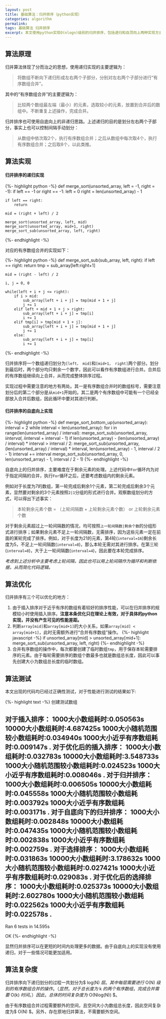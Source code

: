```yaml
---
layout: post
title: 基础算法：归并排序（python实现）
categories: algorithm
permalink: 
tags: 基础算法 归并排序
excerpt: 本文使用python实现O(nlogn)级别的归并排序，包括递归和自顶向上两种实现方式。同时进行一些优化。
---
```


## 算法原理

归并算法体现了分而治之的思想，使用递归实现的主要逻辑为：

> 将数组不断向下递归形成左右两个子部分，分别对左右两个子部分进行“有序数组合并”。

其中的“有序数组合并”的主要逻辑为：

> 比较两个数组最左端（最小）的元素，选取较小的元素，放置到合并后的数组中。不断重复上述操作，完成合并。

归并排序也可使用自底向上的非递归思路。上述递归的目的是划分左右两个子部分，事实上也可以控制间隔手动划分：

> 从数组中依次取2个，执行有序数组合并；之后从数组中每次取4个，执行有序数组合并；之后取8个，以此类推。

## 算法实现

#### 归并排序的递归实现

{%- highlight python -%}
def merge_sort(unsorted_array, left = -1, right = -1):
    if left == -1 or right == -1:
        left = 0
        right = len(unsorted_array) - 1

    if left == right:
        return
    
    mid = (right + left) / 2

    merge_sort(unsorted_array, left, mid)
    merge_sort(unsorted_array, mid+1, right)
    merge_sort_sub(unsorted_array, left, right)
{%- endhighlight -%}

对应的有序数组合并的实现如下：

{%- highlight python -%}
def merge_sort_sub(sub_array, left, right):
    if left == right:
        return
    tmp = sub_array[left:right+1]

    mid = (right - left) / 2

    i, j = 0, 0

    while(left + i + j <= right):
        if i > mid:
            sub_array[left + i + j] = tmp[mid + 1 + j]
            j += 1
        elif left + mid + 1 + j > right:
            sub_array[left + i + j] = tmp[i]
            i += 1 
        elif tmp[i] > tmp[mid + 1 + j]:
            sub_array[left + i + j] = tmp[mid + 1 + j]
            j += 1
        else:
            sub_array[left + i + j] = tmp[i]
            i += 1
{%- endhighlight -%}

归并排序将一个数组递归划分为`[left， mid]`和`[mid+1， right]`两个部分。划分到最后时，两个部分均只剩余一个数字，因此可以看作有序数组进行合并。合并后的有序数组继续向上合并，从而完成整体排序过程。

实现过程中需要注意的地方有两处。其一是有序数组合并时的数组标号，需要注意划分后的第二个部分是从`mid+1`开始的。其二是两个有序数组中可能有一个已经全部放入合并后数组，因此循环中要对其进行判断。

#### 归并排序的自底向上实现

{%- highlight python -%}
def merge_sort_bottom_up(unsorted_array):
    interval = 2
    while interval < len(unsorted_array):
        for i in range(len(unsorted_array) / interval):
            merge_sort_sub(unsorted_array, i*interval, i*interval + interval - 1)
        if len(unsorted_array) - (len(unsorted_array) / interval) * interval > interval / 2:
            merge_sort_sub(unsorted_array, (len(unsorted_array) / interval) * interval, len(unsorted_array) - 1, interval / 2 - 1)
        interval += interval
    merge_sort_sub(unsorted_array, 0, len(unsorted_array) - 1, interval / 2 - 1)
{%- endhighlight -%}

自底向上的归并排序，主要难度在于剩余元素的处理。上述代码中`For`循环内为对于指定间隔的合并，执行`For`循环之后，还要考虑数组内的剩余元素。

例如对于长度为7的数组，第一轮完成后剩余1个元素，第二轮完成后剩余3个元素，显然要对剩余的3个元素按照`2|1`分组的形式进行合并。观察数组划分的方式，可以得出下述事实：

> 本轮剩余元素个数 = （上轮间隔数 + 上轮剩余元素个数） or 上轮剩余元素个数

对于剩余元素超过上一轮间隔数的情况，均可按照`上一轮间隔数|剩余个数`的分组形式进行排序；如果剩余元素不足上一轮间隔数，无需排序，因为这些元素一定在前面的某轮完成了排序。例如，对于长度为21的元素，第4轮(`interval=16`)剩余长度为5，不足上一轮间隔数(`interval=8`)，那么本轮无需对其进行排序。在第三轮(`interval=8`)，大于上一轮间隔数(`interval=4`)，因此要在本轮完成排序。

*考虑到上述分析中主要考虑上轮间隔，因此也可以用上轮间隔作为循环和判断依据，从而简化代码逻辑。*


## 算法优化

归并排序有三个可以优化的地方：
1. 由于插入排序对于近乎有序的数组有着较好的排序性能，可以在归并排序的规模较小时使用插入排序。**注意本条优化只在理论上有效，对于具体的python实现，并没有产生可见的性能差距。**
2. 判断`array[mid]`和`array[mid+1]`的大小关系，如果`array[mid] < array[mid+1]`，此时无需额外进行“合并有序数组”操作。
   {%- highlight javascript -%}
    if unsorted_array[mid] > unsorted_array[mid+1]:
        merge_sort_sub(unsorted_array, left, right)
   {%- endhighlight -%}
3. 合并有序数组的操作中，每次都要创建了临时数组`tmp`，用于保存本轮需要排序的元素。由于每轮需要排序的数组个数最多也就是数组总长度，因此可以事先创建大小为数组总长度的临时数组。

## 算法测试

本文出现的代码均已经过正确性测试，对于性能进行测试的结果如下:

{%- highlight text -%}
创建测试数组

对于插入排序：
1000大小数组耗时:0.050563s
10000大小数组耗时:4.687425s
1000大小随机范围较小数组耗时:0.034940s
1000大小近乎有序数组耗时:0.009147s
.
对于优化后的插入排序：
1000大小数组耗时:0.032783s
10000大小数组耗时:3.548733s
1000大小随机范围较小数组耗时:0.024523s
1000大小近乎有序数组耗时:0.008046s
.
对于归并排序：
1000大小数组耗时:0.006505s
10000大小数组耗时:0.045558s
1000大小随机范围较小数组耗时:0.003792s
1000大小近乎有序数组耗时:0.003171s
.
对于自底向下的归并排序：
1000大小数组耗时:0.002848s
10000大小数组耗时:0.047435s
1000大小随机范围较小数组耗时:0.002838s
1000大小近乎有序数组耗时:0.002759s
.
对于选择排序：
1000大小数组耗时:0.031863s
10000大小数组耗时:3.178632s
1000大小随机范围较小数组耗时:0.027421s
1000大小近乎有序数组耗时:0.029083s
.
对于优化后的选择排序：
1000大小数组耗时:0.025373s
10000大小数组耗时:2.602780s
1000大小随机范围较小数组耗时:0.022562s
1000大小近乎有序数组耗时:0.022578s
.
----------------------------------------------------------------------
Ran 6 tests in 14.595s

OK
{%- endhighlight -%}

显然归并排序可以在更短的时间内处理更多的数据。由于自底向上的实现没有使用递归，对于一些情况可能更加适用。


## 算法复杂度

归并排序向下递归划分的过程一共划分为$ log(N) $层。其中每层需要进行$ O(N) $级别的有序数组合并的操作。（显然，对于总长度为$ k $的两个有序数组，完成合并需要$ O(k) $时间。）因此，总体的时间复杂度为$ O(Nlog(N)) $。

由于有序数组合并过程需要额外的空间，且空间大小为数组总长度，因此空间复杂度为$ O(N) $。另外，存在原地归并算法，不需要额外空间。